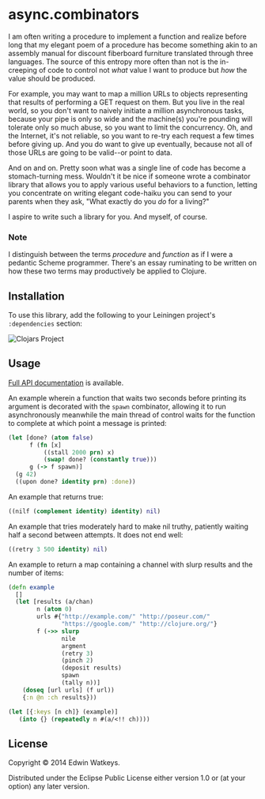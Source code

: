 # async.combinators

I am often writing a procedure to implement a function and realize
before long that my elegant poem of a procedure has become something
akin to an assembly manual for discount fiberboard furniture
translated through three languages. The source of this entropy more
often than not is the in-creeping of code to control not _what_ value
I want to produce but _how_ the value should be produced.

For example, you may want to map a million URLs to objects
representing that results of performing a GET request on them. But you
live in the real world, so you don't want to naively initiate a
million asynchronous tasks, because your pipe is only so wide and the
machine(s) you're pounding will tolerate only so much abuse, so you
want to limit the concurrency. Oh, and the Internet, it's not
reliable, so you want to re-try each request a few times before giving
up. And you do want to give up eventually, because not all of those
URLs are going to be valid--or point to data.

And on and on. Pretty soon what was a single line of code has become a
stomach-turning mess. Wouldn't it be nice if someone wrote a
combinator library that allows you to apply various useful behaviors
to a function, letting you concentrate on writing elegant code-haiku
you can send to your parents when they ask, "What exactly do you _do_
for a living?"

I aspire to write such a library for you. And myself, of course.

### Note

I distinguish between the terms _procedure_ and _function_ as if I
were a pedantic Scheme programmer. There's an essay ruminating to be
written on how these two terms may productively be applied to Clojure.

## Installation

To use this library, add the following to your Leiningen project's
`:dependencies` section:

![Clojars Project](http://clojars.org/edw/async.combinators/latest-version.svg)

## Usage

[Full API documentation](http://edw.github.io/async.combinators) is available.

An example wherein a function that waits two seconds before printing
its argument is decorated with the `spawn` combinator, allowing it to
run asynchronously meanwhile the main thread of control waits for the
function to complete at which point a message is printed:

```clojure
(let [done? (atom false)
      f (fn [x]
          ((stall 2000 prn) x)
          (swap! done? (constantly true)))
      g (-> f spawn)]
  (g 42)
  ((upon done? identity prn) :done))
```

An example that returns true:

```clojure
((nilf (complement identity) identity) nil)
```

An example that tries moderately hard to make nil truthy, patiently waiting half a second between attempts. It does not end well:

```clojure
((retry 3 500 identity) nil)
```

An example to return a map containing a channel with slurp results and
the number of items:

```clojure
(defn example
  []
  (let [results (a/chan)
        n (atom 0)
        urls #{"http://example.com/" "http://poseur.com/"
               "https://google.com/" "http://clojure.org/"}
        f (->> slurp
               nile
               argment
               (retry 3)
               (pinch 2)
               (deposit results)
               spawn
               (tally n))]
    (doseq [url urls] (f url))
    {:n @n :ch results}))

(let [{:keys [n ch]} (example)]
   (into {} (repeatedly n #(a/<!! ch))))
```

## License

Copyright © 2014 Edwin Watkeys.

Distributed under the Eclipse Public License either version 1.0 or (at
your option) any later version.
